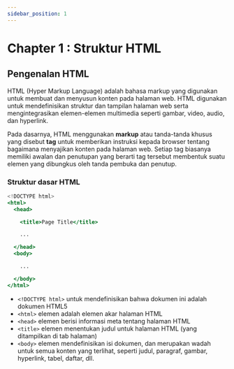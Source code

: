 ```yaml
---
sidebar_position: 1
---
```


# Chapter 1 : Struktur HTML

## Pengenalan HTML

HTML (Hyper Markup Language) adalah bahasa markup yang digunakan untuk membuat dan menyusun konten pada halaman web. HTML digunakan untuk mendefinisikan struktur dan tampilan halaman web serta mengintegrasikan elemen-elemen multimedia seperti gambar, video, audio, dan hyperlink.

Pada dasarnya, HTML menggunakan **markup** atau tanda-tanda khusus yang disebut **tag** untuk memberikan instruksi kepada browser tentang bagaimana menyajikan konten pada halaman web. Setiap tag biasanya memiliki awalan dan penutupan yang berarti tag tersebut membentuk suatu elemen yang dibungkus oleh tanda pembuka dan penutup.

### Struktur dasar HTML

```jsx title="index.html"
<!DOCTYPE html>
<html>
  <head>

    <title>Page Title</title>

    ...

  </head>
  <body>

    ...

  </body>
</html>
```

- `<!DOCTYPE html>` untuk mendefinisikan bahwa dokumen ini adalah dokumen HTML5
- `<html>` elemen adalah elemen akar halaman HTML
- `<head>` elemen berisi informasi meta tentang halaman HTML
- `<title>` elemen menentukan judul untuk halaman HTML (yang ditampilkan di tab halaman)
- `<body>` elemen mendefinisikan isi dokumen, dan merupakan wadah untuk semua konten yang terlihat, seperti judul, paragraf, gambar, hyperlink, tabel, daftar, dll.
